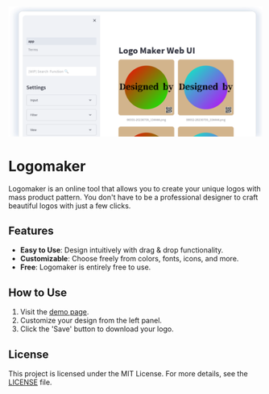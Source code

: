 ![](assets/img_01.png)

# Logomaker

Logomaker is an online tool that allows you to create your unique logos with mass product pattern.
You don't have to be a professional designer to craft beautiful logos with just a few clicks.

## Features

- **Easy to Use**: Design intuitively with drag & drop functionality.
- **Customizable**: Choose freely from colors, fonts, icons, and more.
- **Free**: Logomaker is entirely free to use.

## How to Use

1. Visit the [demo page](https://morisono-logomaker.hf.space).
2. Customize your design from the left panel.
3. Click the 'Save' button to download your logo.

## License

This project is licensed under the MIT License. For more details, see the [LICENSE](LICENSE) file.
